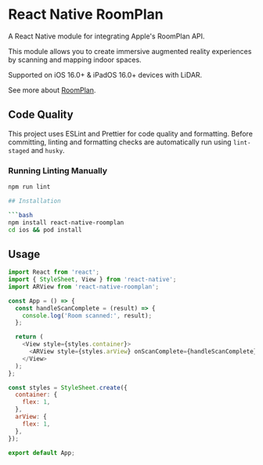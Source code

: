 # React Native RoomPlan

A React Native module for integrating Apple's RoomPlan API.

This module allows you to create immersive augmented reality experiences by scanning and mapping indoor spaces.

Supported on iOS 16.0+ & iPadOS 16.0+ devices with LiDAR.

See more about [RoomPlan](https://developer.apple.com/documentation/roomplan).

## Code Quality

This project uses ESLint and Prettier for code quality and formatting. Before committing, linting and formatting checks are automatically run using `lint-staged` and `husky`.

### Running Linting Manually

````bash
npm run lint

## Installation

```bash
npm install react-native-roomplan
cd ios && pod install
````

## Usage

```javascript
import React from 'react';
import { StyleSheet, View } from 'react-native';
import ARView from 'react-native-roomplan';

const App = () => {
  const handleScanComplete = (result) => {
    console.log('Room scanned:', result);
  };

  return (
    <View style={styles.container}>
      <ARView style={styles.arView} onScanComplete={handleScanComplete} />
    </View>
  );
};

const styles = StyleSheet.create({
  container: {
    flex: 1,
  },
  arView: {
    flex: 1,
  },
});

export default App;
```

